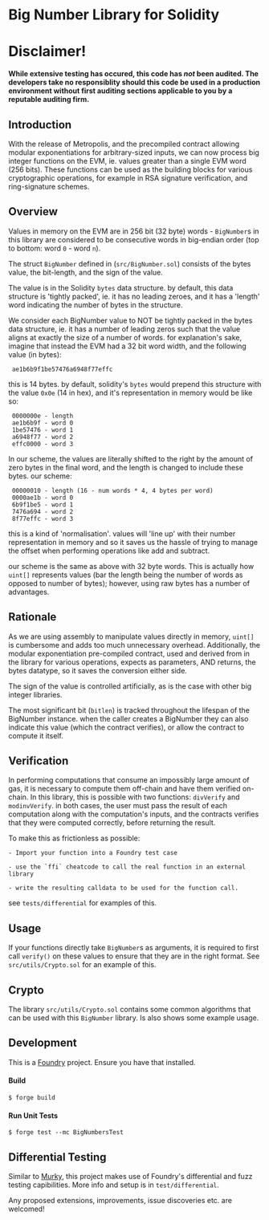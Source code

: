 ﻿

# Big Number Library for Solidity

# Disclaimer!
**While extensive testing has occured, this code has _not_ been audited. The developers take no responsiblity should this code be used in a production environment without first auditing sections applicable to you by a reputable auditing firm.**

## Introduction

With the release of Metropolis, and the precompiled contract allowing modular exponentiations for arbitrary-sized inputs,  we can now process big integer functions on the EVM, ie. values greater than a single EVM word (256 bits). These functions can be used as the building blocks for various cryptographic operations, for example in RSA signature verification, and ring-signature schemes.

## Overview
Values in memory on the EVM are in 256 bit (32 byte) words - `BigNumber`s in this library are considered to be consecutive words in big-endian order (top to bottom: word `0` - word `n`).

The struct `BigNumber` defined in (`src/BigNumber.sol`) consists of the bytes value, the bit-length, and the sign of the value.

The value is in the Solidity `bytes` data structure. by default, this data structure is 'tightly packed', ie. it has no leading zeroes, and it has a 'length' word indicating the number of bytes in the structure.

We consider each BigNumber value to NOT be tightly packed in the bytes data structure, ie. it has a number of leading zeros such that the value aligns at exactly the size of a number of words.
for explanation's sake, imagine that instead the EVM had a 32 bit word width, and the following value (in bytes):

     ae1b6b9f1be57476a6948f77effc

this is 14 bytes. by default, solidity's `bytes` would prepend this structure with the value `0x0e` (14 in hex), and it's representation in memory would be like so:

     0000000e - length
     ae1b6b9f - word 0
     1be57476 - word 1
     a6948f77 - word 2
     effc0000 - word 3

In our scheme, the values are literally shifted to the right by the amount of zero bytes in the final word, and the length is changed to include these bytes.
     our scheme:

     00000010 - length (16 - num words * 4, 4 bytes per word)
     0000ae1b - word 0
     6b9f1be5 - word 1
     7476a694 - word 2
     8f77effc - word 3

this is a kind of 'normalisation'. values will 'line up' with their number representation in memory and so it saves us the hassle of trying to manage the offset when performing operations like add and subtract.

our scheme is the same as above with 32 byte words. This is actually how `uint[]` represents values (bar the length being the number of words as opposed to number of bytes); however, using raw bytes has a number of advantages.

## Rationale
As we are using assembly to manipulate values directly in memory, `uint[]` is cumbersome and adds too much unnecessary overhead.
     Additionally, the modular exponentiation pre-compiled contract, used and derived from in the library for various operations, expects as parameters, AND returns, the bytes datatype, so it saves the conversion either side.
     
The sign of the value is controlled artificially, as is the case with other big integer libraries. 

 The most significant bit (`bitlen`) is tracked throughout the lifespan of the BigNumber instance. when the caller creates a BigNumber they can also indicate this value (which the contract verifies), or allow the contract to compute it itself.


## Verification
In performing computations that consume an impossibly large amount of gas, it is necessary to compute them off-chain and have them verified on-chain. In this library, this is possible with two functions: `divVerify` and `modinvVerify`. in both cases, the user must pass the result of each computation along with the computation's inputs, and the contracts verifies that they were computed correctly, before returning the result.

To make this as frictionless as possible:

    - Import your function into a Foundry test case

    - use the `ffi` cheatcode to call the real function in an external library

    - write the resulting calldata to be used for the function call.

see `tests/differential` for examples of this.

## Usage
If your functions directly take `BigNumber`s as arguments, it is required to first call `verify()` on these values to ensure that they are in the right format. See `src/utils/Crypto.sol` for an example of this.

## Crypto
The library `src/utils/Crypto.sol` contains some common algorithms that can be used with this `BigNumber` library. Is also shows some example usage.


## Development

This is a [Foundry](https://github.com/foundry-rs/foundry/) project. Ensure you have that installed.

#### Build
```
$ forge build
```

#### Run Unit Tests 
```
$ forge test --mc BigNumbersTest
```

## Differential Testing
Similar to [Murky](https://github.com/dmfxyz/murky/), this project makes use of Foundry's differential and fuzz testing capibilities. More info and setup is in `test/differential`.

Any proposed extensions, improvements, issue discoveries etc. are welcomed!
